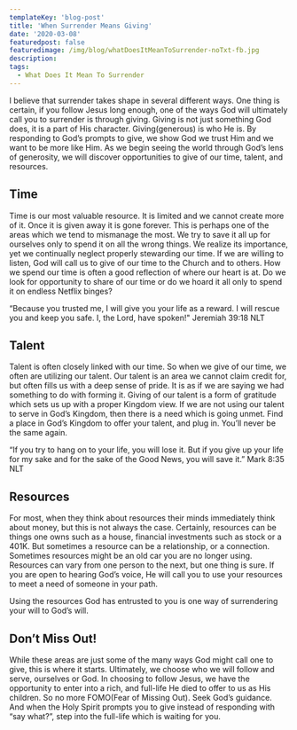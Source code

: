 ```yaml
---
templateKey: 'blog-post'
title: 'When Surrender Means Giving'
date: '2020-03-08'
featuredpost: false
featuredimage: /img/blog/whatDoesItMeanToSurrender-noTxt-fb.jpg
description:
tags:
  - What Does It Mean To Surrender
---
```


I believe that surrender takes shape in several different ways. One thing is certain, if you follow Jesus long enough, one of the ways God will ultimately call you to surrender is through giving. Giving is not just something God does, it is a part of His character. Giving(generous) is who He is. By responding to God’s prompts to give, we show God we trust Him and we want to be more like Him. As we begin seeing the world through God’s lens of generosity, we will discover opportunities to give of our time, talent, and resources.

## Time

Time is our most valuable resource. It is limited and we cannot create more of it. Once it is given away it is gone forever. This is perhaps one of the areas which we tend to mismanage the most. We try to save it all up for ourselves only to spend it on all the wrong things. We realize its importance, yet we continually neglect properly stewarding our time. If we are willing to listen, God will call us to give of our time to the Church and to others. How we spend our time is often a good reflection of where our heart is at. Do we look for opportunity to share of our time or do we hoard it all only to spend it on endless Netflix binges?

“Because you trusted me, I will give you your life as a reward. I will rescue you and keep you safe. I, the Lord, have spoken!"
‭‭Jeremiah‬ ‭39:18‬ ‭NLT‬‬

## Talent

Talent is often closely linked with our time. So when we give of our time, we often are utilizing our talent. Our talent is an area we cannot claim credit for, but often fills us with a deep sense of pride. It is as if we are saying we had something to do with forming it. Giving of our talent is a form of gratitude which sets us up with a proper Kingdom view. If we are not using our talent to serve in God’s Kingdom, then there is a need which is going unmet. Find a place in God’s Kingdom to offer your talent, and plug in. You’ll never be the same again.

“If you try to hang on to your life, you will lose it. But if you give up your life for my sake and for the sake of the Good News, you will save it.”
‭‭Mark‬ ‭8:35‬ ‭NLT‬‬

## Resources

For most, when they think about resources their minds immediately think about money, but this is not always the case. Certainly, resources can be things one owns such as a house, financial investments such as stock or a 401K. But sometimes a resource can be a relationship, or a connection. Sometimes resources might be an old car you are no longer using. Resources can vary from one person to the next, but one thing is sure. If you are open to hearing God’s voice, He will call you to use your resources to meet a need of someone in your path.

Using the resources God has entrusted to you is one way of surrendering your will to God’s will.

## Don’t Miss Out!

While these areas are just some of the many ways God might call one to give, this is where it starts. Ultimately, we choose who we will follow and serve, ourselves or God. In choosing to follow Jesus, we have the opportunity to enter into a rich, and full-life He died to offer to us as His children. So no more FOMO(Fear of Missing Out). Seek God’s guidance. And when the Holy Spirit prompts you to give instead of responding with “say what?”, step into the full-life which is waiting for you.
